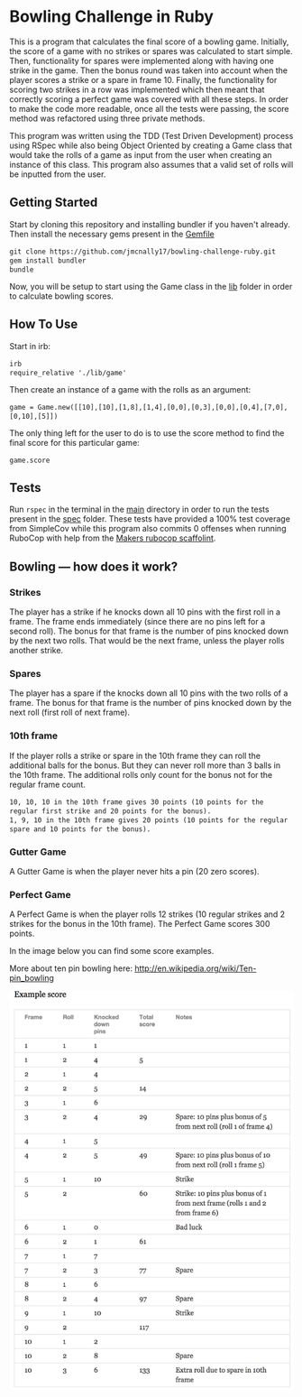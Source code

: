 Bowling Challenge in Ruby
=================

This is a program that calculates the final score of a bowling game. Initially, the score of a game with no strikes or spares was calculated to start simple. Then, functionality for spares were implemented along with having one strike in the game. Then the bonus round was taken into account when the player scores a strike or a spare in frame 10. Finally, the functionality for scoring two strikes in a row was implemented which then meant that correctly scoring a perfect game was covered with all these steps. In order to make the code more readable, once all the tests were passing, the score method was refactored using three private methods.

This program was written using the TDD (Test Driven Development) process using RSpec while also being Object Oriented by creating a Game class that would take the rolls of a game as input from the user when creating an instance of this class. This program also assumes that a valid set of rolls will be inputted from the user.

## Getting Started

Start by cloning this repository and installing bundler if you haven't already. Then install the necessary gems present in the [Gemfile](https://github.com/jmcnally17/bowling-challenge-ruby/blob/main/Gemfile)
```
git clone https://github.com/jmcnally17/bowling-challenge-ruby.git
gem install bundler
bundle
```
Now, you will be setup to start using the Game class in the [lib](https://github.com/jmcnally17/bowling-challenge-ruby/tree/main/lib) folder in order to calculate bowling scores.

## How To Use

Start in irb:
```
irb
require_relative './lib/game'
```
Then create an instance of a game with the rolls as an argument:
```
game = Game.new([[10],[10],[1,8],[1,4],[0,0],[0,3],[0,0],[0,4],[7,0],[0,10],[5]])
```
The only thing left for the user to do is to use the score method to find the final score for this particular game:
```
game.score
```

## Tests

Run `rspec` in the terminal in the [main](https://github.com/jmcnally17/bowling-challenge-ruby) directory in order to run the tests present in the [spec](https://github.com/jmcnally17/bowling-challenge-ruby/tree/main/spec) folder. These tests have provided a 100% test coverage from SimpleCov while this program also commits 0 offenses when running RuboCop with help from the [Makers rubocop scaffolint](https://github.com/jmcnally17/bowling-challenge-ruby/blob/main/.rubocop.yml).

## Bowling — how does it work?

### Strikes

The player has a strike if he knocks down all 10 pins with the first roll in a frame. The frame ends immediately (since there are no pins left for a second roll). The bonus for that frame is the number of pins knocked down by the next two rolls. That would be the next frame, unless the player rolls another strike.

### Spares

The player has a spare if the knocks down all 10 pins with the two rolls of a frame. The bonus for that frame is the number of pins knocked down by the next roll (first roll of next frame).

### 10th frame

If the player rolls a strike or spare in the 10th frame they can roll the additional balls for the bonus. But they can never roll more than 3 balls in the 10th frame. The additional rolls only count for the bonus not for the regular frame count.

    10, 10, 10 in the 10th frame gives 30 points (10 points for the regular first strike and 20 points for the bonus).
    1, 9, 10 in the 10th frame gives 20 points (10 points for the regular spare and 10 points for the bonus).

### Gutter Game

A Gutter Game is when the player never hits a pin (20 zero scores).

### Perfect Game

A Perfect Game is when the player rolls 12 strikes (10 regular strikes and 2 strikes for the bonus in the 10th frame). The Perfect Game scores 300 points.

In the image below you can find some score examples.

More about ten pin bowling here: http://en.wikipedia.org/wiki/Ten-pin_bowling

![Ten Pin Score Example](images/example_ten_pin_scoring.png)
